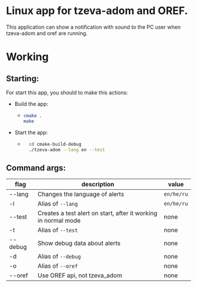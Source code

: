 # Linux app for tzeva-adom and OREF.

This application can show a notification with sound to the PC user when tzeva-adom and oref are running.

# Working
## Starting:
For start this app, you should to make this actions:
- Build the app:
  - ```bash
    cmake .
    make
    ```
- Start the app:
  - ```bash
      cd cmake-build-debug
      ./tzeva-adom --lang en --test
    ```
## Command args:

| flag     | description                                                    | value      |
|----------|----------------------------------------------------------------|------------|
| --lang   | Changes the language of alerts                                 | `en/he/ru` |
| -l       | Alias of `--lang`                                              | `en/he/ru` |
| --test   | Creates a test alert on start, after it working in normal mode | none       |
| -t       | Alias of `--test`                                              | none       |
| --debug  | Show debug data about alerts                                   | none       |
| -d       | Alias of `--debug`                                             | none       |
| -o       | Alias of `--oref`                                              | none       |
 | --oref   | Use OREF api, not tzeva_adom                                  | none       |

